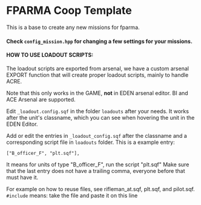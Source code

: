 # FPARMA Coop Template

This is a base to create any new missions for fparma.

#### Check `config_mission.hpp` for changing a few settings for your missions.

#### HOW TO USE LOADOUT SCRIPTS:
The loadout scripts are exported from arsenal, we have a custom arsenal EXPORT function that will create proper loadout scripts, mainly to handle ACRE.

Note that this only works in the GAME, **not** in EDEN arsenal editor. BI and ACE Arsenal are supported.

Edit `_loadout.config.sqf` in the folder `loadouts` after your needs.
It works after the unit's classname, which you can see when hovering the unit in the EDEN Editor.

Add or edit the entries in `_loadout_config.sqf` after the classname and a corresponding script file in `loadouts` folder.
This is a example entry:
```
["B_officer_F", "plt.sqf"],
```

It means for units of type "B_officer_F", run the script "plt.sqf"
Make sure that the last entry does not have a trailing comma, everyone before that must have it.

For example on how to reuse files, see rifleman_at.sqf, plt.sqf, and pilot.sqf. `#include` means: take the file and paste it on this line
